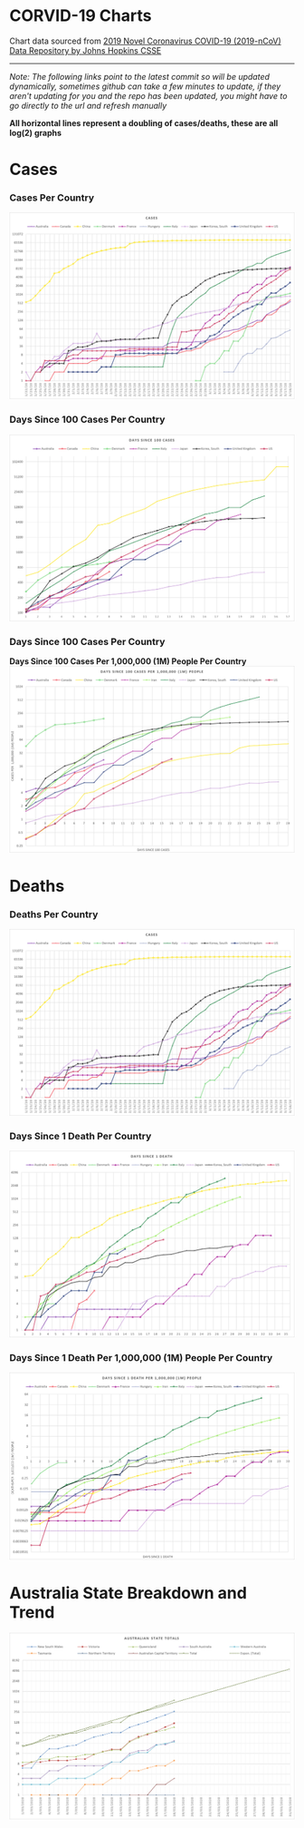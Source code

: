 # CORVID-19 Charts

Chart data sourced from [2019 Novel Coronavirus COVID-19 \(2019-nCoV\) Data Repository by Johns Hopkins CSSE](https://github.com/CSSEGISandData/COVID-19)

---

*Note: The following links point to the latest commit so will be updated dynamically, sometimes github can take a few minutes to update, if they aren't updating for you and the repo has been updated, you might have to go directly to the url and refresh manually*

**All horizontal lines represent a doubling of cases/deaths, these are all log(2) graphs**

# Cases
### Cases Per Country
![Cases Per Country](/Cases.png)

### Days Since 100 Cases Per Country
![Days Since 100 Cases Per Country](/Days%20Since%20100%20Cases.png)

### Days Since 100 Cases Per Country
**Days Since 100 Cases Per 1,000,000 (1M) People Per Country** 
![Days Since 100 Cases Per 1,000,000 (1M) People Per Country](/Days%20Since%20100%20Cases%20Per%201,000,000%20(1m)%20People.png)

# Deaths
### Deaths Per Country
![Cases Per Country](/Cases.png)

### Days Since 1 Death Per Country
![Days Since 1 Death Per Country](/Days%20Since%201%20Death.png)

### Days Since 1 Death Per 1,000,000 (1M) People Per Country
![Days Since 1 Death Per 1,000,000 (1M) People Per Country](/Days%20Since%201%20Death%20Per%201,000,000%20(1m)%20People.png)

# Australia State Breakdown and Trend
![Cases Per Country](/Australian%20State%20Totals.png)
